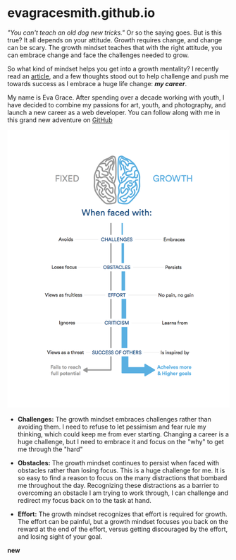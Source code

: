 # evagracesmith.github.io

_"You can't teach an old dog new tricks."_
Or so the saying goes.
But is this true? 
It all depends on your attitude. 
Growth requires change, and change can be scary. 
The growth mindset teaches that with the right attitude, you can embrace change and face the challenges needed to grow. 

So what kind of mindset helps you get into a growth mentality? 
I recently read an [article](https://www.atlassian.com/blog/inside-atlassian/growth-mindsetand), and a few thoughts stood out to help challenge and push me towards success as I embrace a huge life change: ***my career***. 

My name is Eva Grace. After spending over a decade working with youth, I have decided to combine my passions for art, youth, and photography, and launch a new career as a web developer. You can follow along with me in this grand new adventure on [GitHub](https://github.com/EvaGraceSmith)

![Growth Mindset Chart](/NewGrowthMindset2.png)

* **Challenges:**
The growth mindset embraces challenges rather than avoiding them. I need to refuse to let pessimism and fear rule my thinking, which could keep me from ever starting. Changing a career is a huge challenge, but I need to embrace it and focus on the "why" to get me through the "hard"

* **Obstacles:**
The growth mindset continues to persist when faced with obstacles rather than losing focus. This is a huge challenge for me. It is so easy to find a reason to focus on the many distractions that bombard me throughout the day. Recognizing these distractions as a barrier to overcoming an obstacle I am trying to work through, I can challenge and redirect my focus back on to the task at hand. 

* **Effort:**
The growth mindset recognizes that effort is required for growth. The effort can be painful, but a growth mindset focuses you back on the reward at the end of the effort, versus getting discouraged by the effort, and losing sight of your goal. 

**new**

